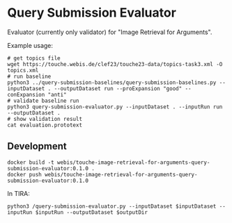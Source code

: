 Query Submission Evaluator
==========================
Evaluator (currently only validator) for "Image Retrieval for Arguments".

Example usage:
```
# get topics file
wget https://touche.webis.de/clef23/touche23-data/topics-task3.xml -O topics.xml
# run baseline
python3 ../query-submission-baselines/query-submission-baselines.py --inputDataset . --outputDataset run --proExpansion "good" --conExpansion "anti"
# validate baseline run
python3 query-submission-evaluator.py --inputDataset . --inputRun run --outputDataset .
# show validation result
cat evaluation.prototext
```

Development
-----------
```
docker build -t webis/touche-image-retrieval-for-arguments-query-submission-evaluator:0.1.0 .
docker push webis/touche-image-retrieval-for-arguments-query-submission-evaluator:0.1.0
```

In TIRA:
```
python3 /query-submission-evaluator.py --inputDataset $inputDataset --inputRun $inputRun --outputDataset $outputDir
```

